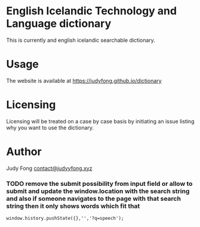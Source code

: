 # English Icelandic Technology and Language dictionary
This is currently and english icelandic searchable dictionary.

# Usage
The website is available at https://judyfong.github.io/dictionary

# Licensing
Licensing will be treated on a case by case basis by initiating an issue listing why you want to use the dictionary.

# Author
Judy Fong <contact@judyyfong.xyz>

### TODO remove the submit possibility from input field or allow to submit and update the window.location with the search string and also if someone navigates to the page with that search string then it only shows words which fit that

`window.history.pushState({},'','?q=speech');`
